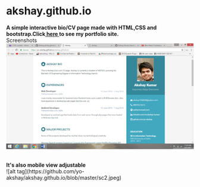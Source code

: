 # akshay.github.io<br>
<b>A simple interactive bio/CV page made with HTML,CSS and bootstrap.Click<a href="https://github.com/yo-akshay/akshay.github.io"> here </a>to see my portfolio site.</b>
<br>
Screenshots
<br>
![alt tag](https://github.com/yo-akshay/akshay.github.io/blob/master/sc1.png)

<br>
<b>It's also mobile view adjustable</b>
<br>
![alt tag](https://github.com/yo-akshay/akshay.github.io/blob/master/sc2.jpeg)
